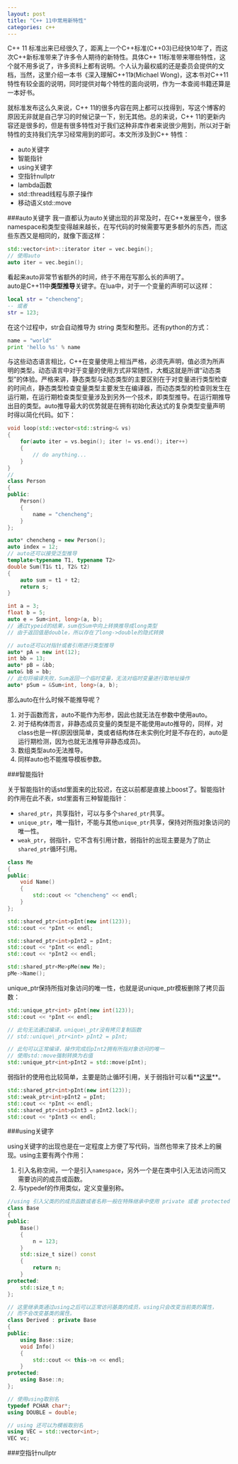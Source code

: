 ```yaml
---
layout: post
title: "C++ 11中常用新特性"
categories: c++
---
```


C++ 11 标准出来已经很久了，距离上一个C++标准(C++03)已经快10年了，而这次C++新标准带来了许多令人期待的新特性。具体C++ 11标准带来哪些特性，这个就不用多说了，许多资料上都有说明。个人认为最权威的还是委员会提供的文档，当然，这里介绍一本书《深入理解C++11》(Michael Wong)，这本书对C++11特性有较全面的说明，同时提供对每个特性的面向说明，作为一本查阅书籍还算是一本好书。  

就标准发布这么久来说，C++ 11的很多内容在网上都可以找得到，写这个博客的原因无非就是自己学习的时候记录一下，别无其他。总的来说，C++ 11的更新内容还是很多的，但是有很多特性对于我们这种非库作者来说很少用到，所以对于新特性的支持我们先学习经常用到的即可。本文所涉及到C++ 特性：  
* auto关键字  
* 智能指针  
* using关键字  
* 空指针nullptr  
* lambda函数 
* std::thread线程与原子操作   
* 移动语义std::move  


###auto关键字
我一直都认为auto关键出现的非常及时，在C++发展至今，很多namespace和类型变得越来越长，在写代码的时候需要写更多额外的东西，而这些东西又是相同的，就像下面这样：  

``` c++
std::vector<int>::iterator iter = vec.begin();
// 使用auto
auto iter = vec.begin();
```

看起来auto非常节省额外的时间，终于不用在写那么长的声明了。  
auto是C++11中**类型推导**关键字。在lua中，对于一个变量的声明可以这样：  

``` lua
local str = "chencheng";
-- 或者
str = 123;
```

在这个过程中，str会自动推导为 string 类型和整形。还有python的方式：  

``` python
name = "world"
print 'hello %s' % name
```

与这些动态语言相比，C++在变量使用上相当严格，必须先声明，值必须为所声明的类型。动态语言中对于变量的使用方式非常随性，大概这就是所谓“动态类型”的体验。严格来讲，静态类型与动态类型的主要区别在于对变量进行类型检查的时间点，静态类型检查变量类型主要发生在编译器，而动态类型的检查则发生在运行期，在运行期检查类型变量涉及到另外一个技术，即类型推导。在运行期推导出目的类型。auto推导最大的优势就是在拥有初始化表达式的复杂类型变量声明时得以简化代码。如下：  

``` c++
void loop(std::vector<std::string>& vs)
{
    for(auto iter = vs.begin(); iter != vs.end(); iter++)
    {
        // do anything...
    }
}
// 
class Person
{
public:
    Person()
    {
        name = "chencheng";
    }
};

auto* chencheng = new Person();
auto index = 12;
// auto还可以接受泛型推导
template<typename T1, typename T2>
double Sum(T1& t1, T2& t2)
{
    auto sum = t1 + t2;
    return s;
}

int a = 3;
float b = 5;
auto e = Sum<int, long>(a, b);
// 通过typeid的结果，sum在Sum中向上转换推导成long类型
// 由于返回值是double，所以存在了long->double的隐式转换

// auto还可以对指针或者引用进行类型推导
auto* pA = new int(12);
int bb = 13;
auto* pB = &bb;
auto& bB = bb;
// 此句将编译失败，Sum返回一个临时变量，无法对临时变量进行取地址操作
auto* pSum = &Sum<int, long>(a, b); 
```

那么auto在什么时候不能推导呢？  
1. 对于函数而言，auto不能作为形参，因此也就无法在参数中使用auto。  
2. 对于结构体而言，非静态成员变量的类型是不能使用auto推导的，同样，对class也是一样(原因很简单，类或者结构体在未实例化时是不存在的，auto是运行期检测，因为也就无法推导非静态成员)。  
3. 数组类型auto无法推导。  
4. 同样auto也不能推导模板参数。  


###智能指针

关于智能指针的话std里面来的比较迟，在这以前都是直接上boost了。智能指针的作用在此不表，std里面有三种智能指针：  
* ```shared_ptr```，共享指针，可以与多个```shared_ptr```共享。  
* ```unique_ptr```，唯一指针，不能与其他```unique_ptr```共享，保持对所指对象访问的唯一性。   
* ```weak_ptr```，弱指针，它不含有引用计数，弱指针的出现主要是为了防止```shared_ptr```循环引用。

``` c++
class Me
{
public:
	void Name()
	{
		std::cout << "chencheng" << endl;
	}
};

std::shared_ptr<int>pInt(new int(123));
std::cout << *pInt << endl;

std::shared_ptr<int>pInt2 = pInt;
std::cout << *pInt << endl;
std::cout << *pInt2 << endl;

std::shared_ptr<Me>pMe(new Me);
pMe->Name();
```

unique\_ptr保持所指对象访问的唯一性，也就是说unique\_ptr模板删除了拷贝函数：

``` c++
std::unique_ptr<int> pInt(new int(123));
std::cout << *pInt << endl;

// 此句无法通过编译，unique\_ptr没有拷贝复制函数
// std::unique\_ptr<int> pInt2 = pInt;

// 此句可以正常编译，操作完成后pInt2拥有所指对象访问的唯一
// 使用std::move强制转换为右值
std::unique_ptr<int>pInt2 = std::move(pInt);
```

弱指针的使用也比较简单，主要是防止循环引用，关于弱指针可以看**[这里](http://shaoyuan1943.github.io/2013/12/chromium-thread-weak_ptr/)**。

``` c++
std::shared_ptr<int>pInt(new int(123));
std::weak_ptr<int>pInt2 = pInt;
std::cout << *pInt << endl;
std::shared_ptr<int>pInt3 = pInt2.lock();
std::cout << *pInt3 << endl;
```  

###using关键字

using关键字的出现也是在一定程度上方便了写代码，当然也带来了技术上的展现。using主要有两个作用：  
1. 引入名称空间，一个是引入```namespace```，另外一个是在类中引入无法访问而又需要访问的成员或函数。  
2. 与typedef的作用类似，定义变量别称。  

``` c++
//using 引入父类的的成员函数或者名称一般在特殊继承中使用 private 或者 protected 继承中。
class Base 
{
public:
	Base()
	{
		n = 123;
	}
	std::size_t size() const 
	{ 
		return n; 
	}
protected:
	std::size_t n;
};

// 这里继承类通过using之后可以正常访问基类的成员，using只会改变当前类的属性，
// 而不会改变基类的属性。
class Derived : private Base 
{
public:
	using Base::size;
	void Info()
	{
		std::cout << this->n << endl;
	}
protected:
	using Base::n;
};

// 使用using取别名
typedef PCHAR char*;
using DOUBLE = double;

// using 还可以为模板取别名
using VEC = std::vector<int>;
VEC vc;
``` 

###空指针nullptr